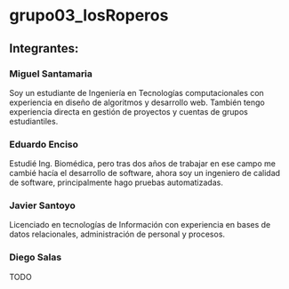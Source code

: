 # grupo03_losRoperos


## Integrantes:

### Miguel Santamaria
Soy un estudiante de Ingeniería en Tecnologías computacionales con experiencia en diseño de algoritmos y desarrollo web. También tengo experiencia directa en gestión de proyectos y cuentas de grupos estudiantiles.

### Eduardo Enciso
Estudié Ing. Biomédica, pero tras dos años de trabajar en ese campo me cambié hacía el desarrollo de software, ahora soy un ingeniero de calidad de software, principalmente hago pruebas automatizadas.

### Javier Santoyo
Licenciado en tecnologías de Información con experiencia en bases de datos relacionales, administración de personal y procesos.

### Diego Salas
TODO

